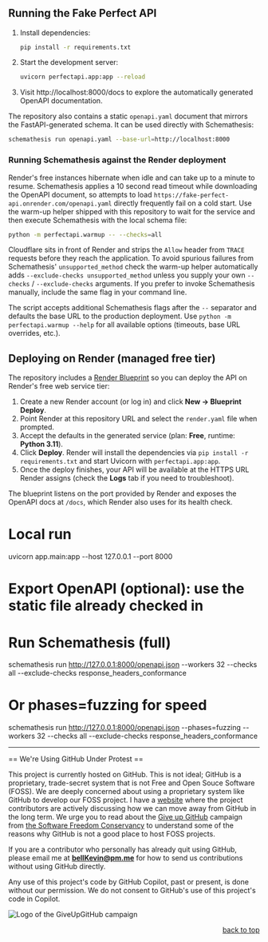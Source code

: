 <a name="readme-top"></a>

# 

## Running the Fake Perfect API

1. Install dependencies:
   ```bash
   pip install -r requirements.txt
   ```
2. Start the development server:
   ```bash
   uvicorn perfectapi.app:app --reload
   ```
3. Visit http://localhost:8000/docs to explore the automatically generated OpenAPI documentation.

The repository also contains a static `openapi.yaml` document that mirrors the FastAPI-generated schema. It can be used directly with Schemathesis:

```bash
schemathesis run openapi.yaml --base-url=http://localhost:8000
```

### Running Schemathesis against the Render deployment

Render's free instances hibernate when idle and can take up to a minute to resume.  Schemathesis applies a 10 second read timeout while downloading the OpenAPI document, so attempts to load `https://fake-perfect-api.onrender.com/openapi.yaml` directly frequently fail on a cold start.  Use the warm-up helper shipped with this repository to wait for the service and then execute Schemathesis with the local schema file:

```bash
python -m perfectapi.warmup -- --checks=all
```

Cloudflare sits in front of Render and strips the `Allow` header from `TRACE` requests before they reach the application.  To avoid spurious failures from Schemathesis' `unsupported_method` check the warm-up helper automatically adds `--exclude-checks unsupported_method` unless you supply your own `--checks` / `--exclude-checks` arguments.  If you prefer to invoke Schemathesis manually, include the same flag in your command line.

The script accepts additional Schemathesis flags after the `--` separator and defaults the base URL to the production deployment.  Use `python -m perfectapi.warmup --help` for all available options (timeouts, base URL overrides, etc.).

## Deploying on Render (managed free tier)

The repository includes a [Render Blueprint](render.yaml) so you can deploy the API on Render's free web service tier:

1. Create a new Render account (or log in) and click **New → Blueprint Deploy**.
2. Point Render at this repository URL and select the `render.yaml` file when prompted.
3. Accept the defaults in the generated service (plan: **Free**, runtime: **Python 3.11**).
4. Click **Deploy**. Render will install the dependencies via `pip install -r requirements.txt` and start Uvicorn with `perfectapi.app:app`.
5. Once the deploy finishes, your API will be available at the HTTPS URL Render assigns (check the **Logs** tab if you need to troubleshoot).

The blueprint listens on the port provided by Render and exposes the OpenAPI docs at `/docs`, which Render also uses for its health check.

# Local run
uvicorn app.main:app --host 127.0.0.1 --port 8000

# Export OpenAPI (optional): use the static file already checked in
# Run Schemathesis (full)
schemathesis run http://127.0.0.1:8000/openapi.json --workers 32 --checks all --exclude-checks response_headers_conformance

# Or phases=fuzzing for speed
schemathesis run http://127.0.0.1:8000/openapi.json --phases=fuzzing --workers 32 --checks all --exclude-checks response_headers_conformance


--------------------------------------------------------------------------------------------------------------------------
== We're Using GitHub Under Protest ==

This project is currently hosted on GitHub.  This is not ideal; GitHub is a
proprietary, trade-secret system that is not Free and Open Souce Software
(FOSS).  We are deeply concerned about using a proprietary system like GitHub
to develop our FOSS project. I have a [website](https://bellKevin.me) where the
project contributors are actively discussing how we can move away from GitHub
in the long term.  We urge you to read about the [Give up GitHub](https://GiveUpGitHub.org) campaign 
from [the Software Freedom Conservancy](https://sfconservancy.org) to understand some of the reasons why GitHub is not 
a good place to host FOSS projects.

If you are a contributor who personally has already quit using GitHub, please
email me at **bellKevin@pm.me** for how to send us contributions without
using GitHub directly.

Any use of this project's code by GitHub Copilot, past or present, is done
without our permission.  We do not consent to GitHub's use of this project's
code in Copilot.

![Logo of the GiveUpGitHub campaign](https://sfconservancy.org/img/GiveUpGitHub.png)

<p align="right"><a href="#readme-top">back to top</a></p>
